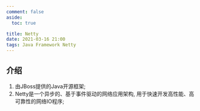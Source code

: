 ```yaml
---
comment: false
aside:
  toc: true

title: Netty
date: 2021-03-16 21:00
tags: Java Framework Netty
---
```


## 介绍

1. 由JBoss提供的Java开源框架;
2. Netty是一个异步的、基于事件驱动的网络应用架构, 用于快速开发高性能、高可靠性的网络IO程序;

